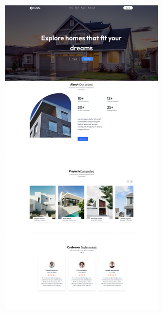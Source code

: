 ![image](https://github.com/shahrukhdev-ilm/Real-Estate-github/blob/6679ebc61b8c6fbb5eeec0b9db58d5f7f5e9d441/Screenshot%202025-08-11%20184226.png)
![image](https://github.com/shahrukhdev-ilm/Real-Estate-github/blob/8147037d3977f112d85daaf1a711744de5ade140/Screenshot%202025-08-11%20184354.png)
![image](https://github.com/shahrukhdev-ilm/Real-Estate-github/blob/9962f2af8c516a45cc9b3b7aed3ec4fbde9e52d7/Screenshot%202025-08-11%20184420.png)
![image](https://github.com/shahrukhdev-ilm/Real-Estate-github/blob/38c39a21e55c777b9f39b1bc3d69a323dd740dc1/Screenshot%202025-08-11%20184434.png)
